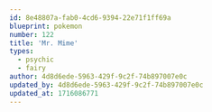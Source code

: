 ```yaml
---
id: 8e48807a-fab0-4cd6-9394-22e71f1ff69a
blueprint: pokemon
number: 122
title: 'Mr. Mime'
types:
  - psychic
  - fairy
author: 4d8d6ede-5963-429f-9c2f-74b897007e0c
updated_by: 4d8d6ede-5963-429f-9c2f-74b897007e0c
updated_at: 1716086771
---
```

